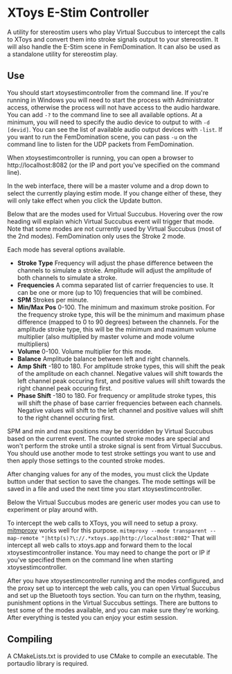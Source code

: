 # XToys E-Stim Controller

A utility for stereostim users who play Virtual Succubus to intercept the calls to XToys and convert them into stroke signals output to your stereostim.  It will also handle the E-Stim scene in FemDomination.  It can also be used as a standalone utility for stereostim play.

## Use

You should start xtoysestimcontroller from the command line.  If you're running in Windows you will need to start the process with Administrator access, otherwise the process will not have access to the audio hardware.  You can add ```-?``` to the command line to see all available options.  At a minimum, you will need to specify the audio device to output to with ```-d [devid]```.  You can see the list of available audio output devices with ```-list```.  If you want to run the FemDomination scene, you can pass ```-u``` on the command line to listen for the UDP packets from FemDomination.

When xtoysestimcontroller is running, you can open a browser to http://localhost:8082 (or the IP and port you've specified on the command line).

In the web interface, there will be a master volume and a drop down to select the currently playing estim mode.  If you change either of these, they will only take effect when you click the Update button.

Below that are the modes used for Virtual Succubus.  Hovering over the row heading will explain which Virtual Succubus event will trigger that mode.  Note that some modes are not currently used by Virtual Succubus (most of the 2nd modes).  FemDomination only uses the Stroke 2 mode.

Each mode has several options available.

- **Stroke Type**	Frequency will adjust the phase difference between the channels to simulate a stroke.  Amplitude will adjust the amplitude of both channels to simulate a stroke.
- **Frequencies**	A comma separated list of carrier frequencies to use.  It can be one or more (up to 10) frequencies that will be combined.
- **SPM**		Strokes per minute.
- **Min/Max Pos**	0-100.  The minimum and maximum stroke position.  For the frequency stroke type, this will be the minimum and maximum phase difference (mapped to 0 to 90 degrees) between the channels.  For the amplitude stroke type, this will be the minimum and maximum volume multiplier (also multiplied by master volume and mode volume multipliers)
- **Volume**		0-100.  Volume multiplier for this mode.
- **Balance**		Amplitude balance between left and right channels.
- **Amp Shift**	-180 to 180.  For amplitude stroke types, this will shift the peak of the amplitude on each channel.  Negative values will shift towards the left channel peak occuring first, and positive values will shift towards the right channel peak occuring first.
- **Phase Shift**	-180 to 180.  For frequency or amplitude stroke types, this will shift the phase of base carrier frequencies between each channels.  Negative values will shift to the left channel and positive values will shift to the right channel occuring first.

SPM and min and max positions may be overridden by Virtual Succubus based on the current event.  The counted stroke modes are special and won't perform the stroke until a stroke signal is sent from Virtual Succubus.  You should use another mode to test stroke settings you want to use and then apply those settings to the counted stroke modes.

After changing values for any of the modes, you must click the Update button under that section to save the changes.  The mode settings will be saved in a file and used the next time you start xtoysestimcontroller.

Below the Virtual Succubus modes are generic user modes you can use to experiment or play around with.

To intercept the web calls to XToys, you will need to setup a proxy.  [mitmproxy](https://mitmproxy.org/) works well for this purpose.
```mitmproxy --mode transparent --map-remote "|http(s)?\://.*xtoys.app|http://localhost:8082"```
That will intercept all web calls to xtoys.app and forward them to the local xtoysestimcontroller instance.  You may need to change the port or IP if you've specified them on the command line when starting xtoysestimcontroller.

After you have xtoysestimcontroller running and the modes configured, and the proxy set up to intercept the web calls, you can open Virtual Succubus and set up the Bluetooth toys section.  You can turn on the rhythm, teasing, punishment options in the Virtual Succubus settings.  There are buttons to test some of the modes available, and you can make sure they're working.  After everything is tested you can enjoy your estim session.

## Compiling
A CMakeLists.txt is provided to use CMake to compile an executable.  The portaudio library is required.
